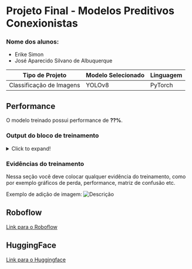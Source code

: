 # Projeto Final - Modelos Preditivos Conexionistas

### Nome dos alunos:
- Erike Simon
- José Aparecido Silvano de Albuquerque

|**Tipo de Projeto**|**Modelo Selecionado**|**Linguagem**|
|--|--|--|
|Classificação de Imagens|YOLOv8|PyTorch|

## Performance

O modelo treinado possui performance de **??%**.

### Output do bloco de treinamento

<details>
  <summary>Click to expand!</summary>
  
  ```text
    Você deve colar aqui a saída do bloco de treinamento do notebook, contendo todas as épocas e saídas do treinamento
  ```
</details>

### Evidências do treinamento

Nessa seção você deve colocar qualquer evidência do treinamento, como por exemplo gráficos de perda, performance, matriz de confusão etc.

Exemplo de adição de imagem:
![Descrição](https://picsum.photos/seed/picsum/500/300)

## Roboflow

[Link para o Roboflow]( https://universe.roboflow.com/cesar-school-recife/new-animals-classification )

## HuggingFace

[Link para o Huggingface](https://huggingface.co/spaces/silvanoalbuquerque/YOLO-V8_ANIMALS_CLASSIFICATION )